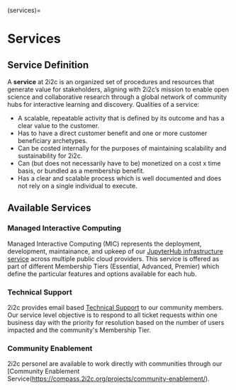 (services)=
# Services

## Service Definition

A **service** at 2i2c is an organized set of procedures and resources that generate value for stakeholders, 
aligning with 2i2c’s mission to enable open science and collaborative research through a global network of
community hubs for interactive learning and discovery. Qualities of a service:

- A scalable, repeatable activity that is defined by its outcome and has a clear value to the customer.
- Has to have a direct customer benefit and one or more customer beneficiary archetypes.
- Can be costed internally for the purposes of maintaining scalability and sustainability for 2i2c.  
- Can (but does not necessarily have to be) monetized on a cost x time basis, or bundled as a membership benefit.
- Has a clear and scalable process which is well documented and does not rely on a single individual to execute.

## Available Services

### Managed Interactive Computing

Managed Interactive Computing (MIC) represents the deployment, development, maintainance, and upkeep of our [JupyterHub infrastructure service](https://docs.2i2c.org/) across multiple public cloud providers. This service is offered as part of different Membership Tiers (Essential, Advanced, Premier) which define the particular features and options available for each hub. 

### Technical Support 

2i2c provides email based [Technical Support](https://docs.2i2c.org/support/) to our community members. Our service level objective is to respond to all ticket requests within one business day with
the priority for resolution based on the number of users impacted and the community's Membership Tier.

### Community Enablement

2i2c personel are available to work directly with communities through our [Community Enablement Service(https://compass.2i2c.org/projects/community-enablement/).

